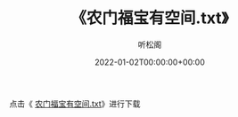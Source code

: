 ﻿---
title:  《农门福宝有空间.txt》
date:   2022-01-02T00:00:00+00:00
author: 听松阁
layout: post
permalink: /农门福宝有空间/
categories: 小说
tags: [小说]
---

点击《 [农门福宝有空间.txt](http://img.660000.xyz/bookstukust/book/bntxt/10/农门福宝有空间.txt)》进行下载